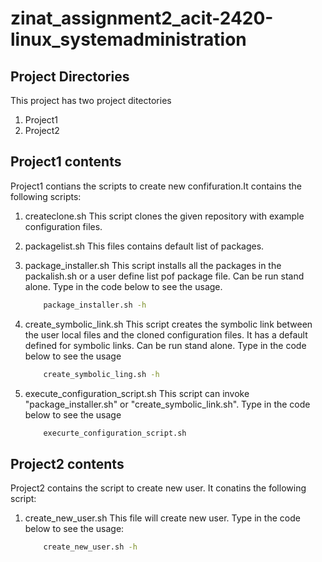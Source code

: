 # zinat_assignment2_acit-2420-linux_systemadministration

## Project Directories
This project has two project ditectories
1. Project1
2. Project2

## Project1 contents
Project1 contians the scripts to create new confifuration.It contains the following scripts:

1. createclone.sh
    This script clones the given repository with example configuration files.

2. packagelist.sh
    This files contains default list of packages.

3. package_installer.sh
    This script installs all the packages in the packalish.sh or a user define list pof package file. Can be run stand alone. Type in the code below to see the usage.

    ```bash
        package_installer.sh -h
    ```
4. create_symbolic_link.sh 
    This script creates the symbolic link between the user local files and the cloned configuration files. It has a default defined for symbolic links. Can be run stand alone. Type in the code below to see the usage

    ```bash
        create_symbolic_ling.sh -h
    ```
5. execute_configuration_script.sh
    This script can invoke "package_installer.sh" or "create_symbolic_link.sh". Type in the code below to see the usage
    
    ```bash
        execurte_configuration_script.sh
    ```

## Project2 contents
Project2 contains the script to create new user. It conatins the following script:

1. create_new_user.sh
    This file will create new user. Type in the code below to see the usage:

    ```bash
        create_new_user.sh -h
    ```



